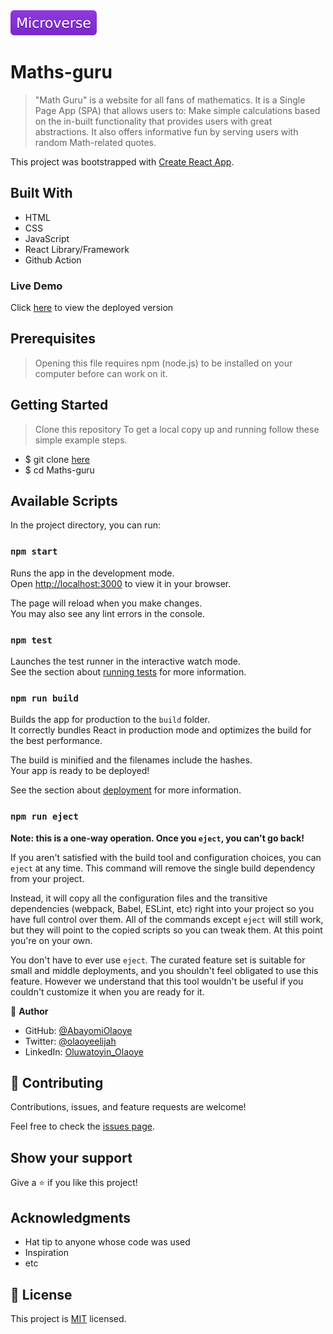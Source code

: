 <img src="./src/images/micro.svg">

# Maths-guru
> "Math Guru" is a website for all fans of mathematics. It is a Single Page App (SPA) that allows users to:  Make simple calculations based on the in-built functionality that provides users with great abstractions. It also offers informative fun by serving users with random Math-related quotes.

This project was bootstrapped with [Create React App](https://github.com/facebook/create-react-app).


## Built With
- HTML
- CSS
- JavaScript
- React Library/Framework
- Github Action


### Live Demo
Click [here](https://bookystore.netlify.app) to view the deployed version

## Prerequisites
> Opening this file requires npm (node.js) to be installed on your computer before can work on it.

## Getting Started
> Clone this repository
To get a local copy up and running follow these simple example steps.

- $ git clone [here](https://www.github.com/AbayomiOlaoye/Maths-guru)
- $ cd Maths-guru


## Available Scripts

In the project directory, you can run:

### `npm start`

Runs the app in the development mode.\
Open [http://localhost:3000](http://localhost:3000) to view it in your browser.

The page will reload when you make changes.\
You may also see any lint errors in the console.

### `npm test`

Launches the test runner in the interactive watch mode.\
See the section about [running tests](https://facebook.github.io/create-react-app/docs/running-tests) for more information.

### `npm run build`

Builds the app for production to the `build` folder.\
It correctly bundles React in production mode and optimizes the build for the best performance.

The build is minified and the filenames include the hashes.\
Your app is ready to be deployed!

See the section about [deployment](https://facebook.github.io/create-react-app/docs/deployment) for more information.

### `npm run eject`

**Note: this is a one-way operation. Once you `eject`, you can't go back!**

If you aren't satisfied with the build tool and configuration choices, you can `eject` at any time. This command will remove the single build dependency from your project.

Instead, it will copy all the configuration files and the transitive dependencies (webpack, Babel, ESLint, etc) right into your project so you have full control over them. All of the commands except `eject` will still work, but they will point to the copied scripts so you can tweak them. At this point you're on your own.

You don't have to ever use `eject`. The curated feature set is suitable for small and middle deployments, and you shouldn't feel obligated to use this feature. However we understand that this tool wouldn't be useful if you couldn't customize it when you are ready for it.


👤 **Author**

- GitHub: [@AbayomiOlaoye](https://github.com/AbayomiOlaoye)
- Twitter: [@olaoyeelijah](https://twitter.com/olaoyeelijah)
- LinkedIn: [Oluwatoyin_Olaoye](https://linkedin.com/in/oluwatoyinolaoye)

## 🤝 Contributing

Contributions, issues, and feature requests are welcome!

Feel free to check the [issues page](../../issues/).

## Show your support

Give a ⭐️ if you like this project!

## Acknowledgments

- Hat tip to anyone whose code was used
- Inspiration
- etc

## 📝 License

This project is [MIT](./LICENSE) licensed.